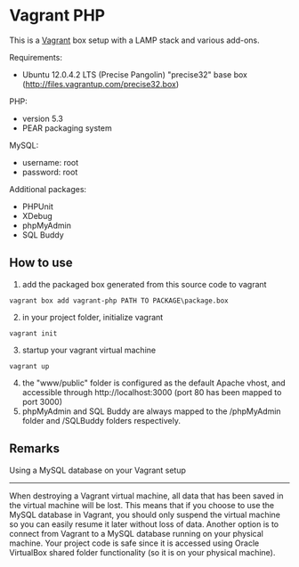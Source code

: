 Vagrant PHP
===========
This is a [Vagrant](http://www.vagrantup.com) box setup with a LAMP stack and various add-ons.

Requirements:

- Ubuntu 12.0.4.2 LTS (Precise Pangolin) "precise32" base box (http://files.vagrantup.com/precise32.box)

PHP:

- version 5.3
- PEAR packaging system

MySQL:

- username: root
- password: root

Additional packages:

- PHPUnit
- XDebug
- phpMyAdmin
- SQL Buddy

How to use
----------

1) add the packaged box generated from this source code to vagrant
````
vagrant box add vagrant-php PATH TO PACKAGE\package.box
````
2) in your project folder, initialize vagrant
````
vagrant init
````
3) startup your vagrant virtual machine
````
vagrant up
````
4) the "www/public" folder is configured as the default Apache vhost, and accessible through http://localhost:3000 (port 80 has been mapped to port 3000)
5) phpMyAdmin and SQL Buddy are always mapped to the /phpMyAdmin folder and /SQLBuddy folders respectively.

Remarks
-------

Using a MySQL database on your Vagrant setup
********************************************

When destroying a Vagrant virtual machine, all data that has been saved in the virtual machine will be lost. This means that if you choose to use the MySQL database in Vagrant, you should only suspend the virtual machine so you can easily resume it later without loss of data.
Another option is to connect from Vagrant to a MySQL database running on your physical machine.
Your project code is safe since it is accessed using Oracle VirtualBox shared folder functionality (so it is on your physical machine).